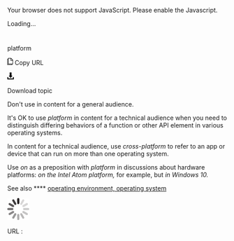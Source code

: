 Your browser does not support JavaScript. Please enable the Javascript.

Loading...

# 

platform

![Copy URL](platform_files/Copy.png)
Copy URL

![Download](platform_files/Download.png)

Download topic

Don't use in content for a general audience.

It's OK to use *platform*
in content for a technical audience when you need to distinguish
differing behaviors of a function or other API element in various
operating systems.

In content for a technical audience, use *cross-platform* to refer to an app or device that can run on more than one operating system.

Use *on* as a preposition with *platform* in discussions about hardware platforms: *on the Intel Atom platform,* for example, but *in Windows 10.*

See also **** [operating environment, operating system](https://worldready.cloudapp.net/Styleguide/Read?id=2700&topicid=35538)

![In progress](platform_files/activity-large.gif)

URL :
